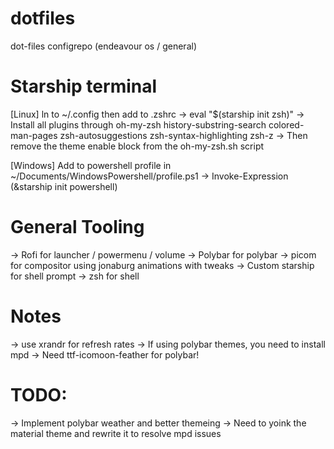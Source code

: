 # dotfiles
dot-files configrepo (endeavour os / general) 

# Starship terminal
[Linux] ln to ~/.config then add to .zshrc
-> eval "$(starship init zsh)" 
-> Install all plugins through oh-my-zsh
    history-substring-search
    colored-man-pages
    zsh-autosuggestions
    zsh-syntax-highlighting
    zsh-z
-> Then remove the theme enable block from the oh-my-zsh.sh script

[Windows] Add to powershell profile in ~/Documents/WindowsPowershell/profile.ps1
-> Invoke-Expression (&starship init powershell)

# General Tooling
-> Rofi for launcher / powermenu / volume
-> Polybar for polybar
-> picom for compositor using jonaburg animations with tweaks
-> Custom starship for shell prompt
-> zsh for shell

# Notes
-> use xrandr for refresh rates 
-> If using polybar themes, you need to install mpd
-> Need ttf-icomoon-feather for polybar!

# TODO:
-> Implement polybar weather and better themeing
-> Need to yoink the material theme and rewrite it to resolve mpd issues 